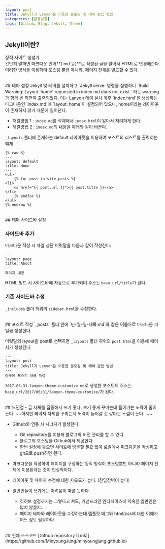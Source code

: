 ```yaml
---
layout: post
title: Jekyll과 Lanyon을 이용한 블로깅 및 테마 편집 방법
categories: [환경설정]
tags: [Github, Blog, Jekyll, Theme]
---
```



## Jekyll이란?
정적 사이트 생성기.  
간단히 말하면 마크다운 언어**(.md 등)**로 작성된 글을 알아서 HTML로 변경해준다.  
이러한 방식을 이용하여 포스팅 뿐만 아니라, 페이지 전체를 빌드할 수 있다.  

<br>
## 테마 설정
Jekyll 및 테마를 설치하고 `Jekyll serve` 명령을 실행하니
`Build Warning: Layout 'home' requested in index.md does not exist.`
라는 warning과 함께 빈 화면이 출력되었다.  
이는 Lanyon 테마 설치 이후 `index.html`을 생성하는 마크다운인 `index.md`에
`layout: home`이 설정되어 있으나, home이라는 레이아웃이 존재하지 않기 때문에 일어난다.

- 해결방법 1 : `index.md`를 삭제해서 `index.html`이 알아서 처리하게 한다.
- 해결방법 2 : `index.md`의 내용을 아래와 같이 바꾼다.  
            
`_layouts` 폴더에 존재하는 default 레이아웃을 이용하여 포스트의 리스트를 출력하는 예제

``` 
{% raw %}
---
layout: default
title: Home
---
<ul>
    {% for post in site.posts %}
<li>
    <a href="{{ post.url }}">{{ post.title }}</a>
</li>
    {% endfor %}
</ul>
{% endraw %}
```

<br>
## 테마 사이드바 설정

### 사이드바 추가
마크다운 작성 시 파일 상단 머릿말을 다음과 같이 작성한다.
```
---
layout: page
title: About
---
페이지 내용
```
HTML 빌드 시 사이드바에 자동으로 추가되며 주소는 `base_url/title`가 된다.

### 기존 사이드바 수정
`_includes` 폴더 하위의 `sidebar.html`을 수정한다.



<br>
## 포스트 작성
`_posts` 폴더 안에 `년-월-일-제목.md`와 같은 이름으로 마크다운 파일을 생성한다.  

머릿말의 layout을 post로 선택하면 `_layouts` 폴더 하위의 `post.html`을 이용해 페이지가 생성된다. 

```
---
layout: post
title: Jekyll과 Lanyon을 이용한 블로깅 및 테마 편집 방법
---
이곳에 포스트 내용 작성
```
`2017-05-31-lanyon-theme-customize.md`로 생성한 포스트의 주소는  
`base_url/2017/05/31/lanyon-theme-customize/`가 된다.


<br>
## 느낀점
- 글 자체를 집중해서 쓰기 좋다.  
  보기 좋게 꾸미는대 들어가는 노력이 줄어든다.  
  ~~하지만 페이지 자체를 꾸미는데 노력이 들어갈 것 같다는 느낌이 든다...~~

- Github와 연동 시 시너지가 발생한다.  
  - Git repository를 이용해 블로그의 버전 관리를 할 수 있다.  
  - 블로그의 호스팅을 Github에서 제공한다.  
  - 한번 설정해 놓으면 사이트에 방문할 필요 없이 로컬에서 마크다운을 작성하고 git으로 push하면 된다.  

- 마크다운을 작성하여 페이지를 구성하는 동작 방식이 포스팅뿐만 아니라 페이지 전체에 이용된다는 것이 인상적이다. 

- 레이아웃 및 페이지 수정에 대한 자유도가 높다. (진입장벽이 높다)

- 일반인들이 쓰기에는 어려움이 따를 듯하다.
  - 깃허브 설정까지는 그렇다고 쳐도, 커맨드라인 인터페이스에 익숙한 일반인은 많지 않겠지..
  - 페이지 테마와 레이아웃을 수정하는대 템플릿 태그와 html/css에 대한 이해가 어느 정도 필요하다.


<br>
## 전체 소스코드
[Github repository (Link)](https://github.com/MinyoungJung/minyoungjung.github.io)


